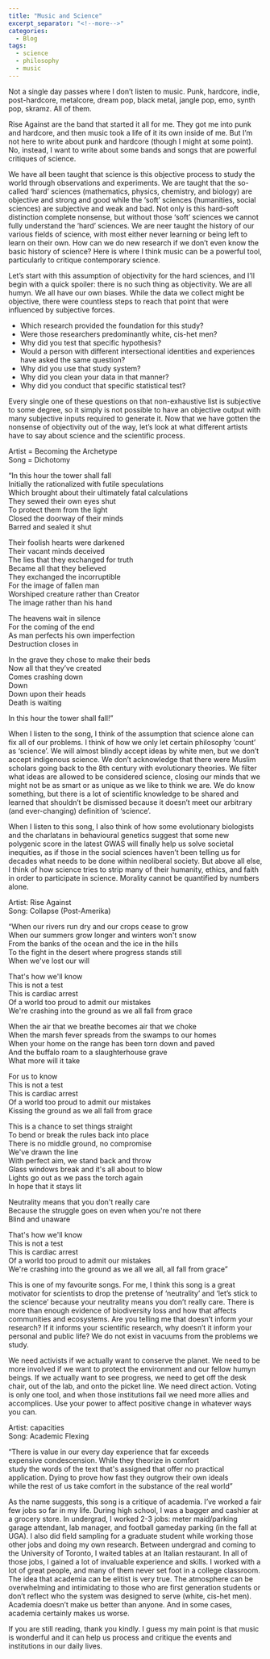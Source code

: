 ```yaml
---
title: "Music and Science"
excerpt_separator: "<!--more-->"
categories:
  - Blog
tags:
  - science
  - philosophy
  - music
---
```


Not a single day passes where I don’t listen to music. Punk, hardcore, indie, post-hardcore, metalcore, dream pop, black metal, jangle pop, emo, synth pop, skramz. All of them.

Rise Against are the band that started it all for me. They got me into punk and hardcore, and then music took a life of it its own inside of me. But I’m not here to write about punk and hardcore (though I might at some point). No, instead, I want to write about some bands and songs that are powerful critiques of science.

We have all been taught that science is this objective process to study the world through observations and experiments. We are taught that the so-called ‘hard’ sciences (mathematics, physics, chemistry, and biology) are objective and strong and good while the ‘soft’ sciences (humanities, social sciences) are subjective and weak and bad. Not only is this hard-soft distinction complete nonsense, but without those ‘soft’ sciences we cannot fully understand the ‘hard’ sciences. We are neer taught the history of our various fields of science, with most either never learning or being left to learn on their own. How can we do new research if we don’t even know the basic history of science? Here is where I think music can be a powerful tool, particularly to critique contemporary science.

Let’s start with this assumption of objectivity for the hard sciences, and I’ll begin with a quick spoiler: there is no such thing as objectivity. We are all humyn. We all have our own biases. While the data we collect might be objective, there were countless steps to reach that point that were influenced by subjective forces. 

- Which research provided the foundation for this study?
- Were those researchers predominantly white, cis-het men?
- Why did you test that specific hypothesis?
- Would a person with different intersectional identities and experiences have asked the same question?
- Why did you use that study system?
- Why did you clean your data in that manner?
- Why did you conduct that specific statistical test? 

Every single one of these questions on that non-exhaustive list is subjective to some degree, so it simply is not possible to have an objective output with many subjective inputs required to generate it. Now that we have gotten the nonsense of objectivity out of the way, let’s look at what different artists have to say about science and the scientific process.





Artist = Becoming the Archetype\
Song = Dichotomy

“In this hour the tower shall fall\
Initially the rationalized with futile speculations\
Which brought about their ultimately fatal calculations\
They sewed their own eyes shut\
To protect them from the light\
Closed the doorway of their minds\
Barred and sealed it shut

Their foolish hearts were darkened\
Their vacant minds deceived\
The lies that they exchanged for truth\
Became all that they believed\
They exchanged the incorruptible\
For the image of fallen man\
Worshiped creature rather than Creator\
The image rather than his hand

The heavens wait in silence\
For the coming of the end\
As man perfects his own imperfection\
Destruction closes in

In the grave they chose to make their beds\
Now all that they’ve created\
Comes crashing down\
Down\
Down upon their heads\
Death is waiting

In this hour the tower shall fall!”

When I listen to the song, I think of the assumption that science alone can fix all of our problems. I think of how we only let certain philosophy ‘count’ as ‘science’. We will almost blindly accept ideas by white men, but we don’t accept indigenous science. We don’t acknowledge that there were Muslim scholars going back to the 8th century with evolutionary theories. We filter what ideas are allowed to be considered science, closing our minds that we might not be as smart or as unique as we like to think we are. We do know something, but there is a lot of scientific knowledge to be shared and learned that shouldn’t be dismissed because it doesn’t meet our arbitrary (and ever-changing) definition of ‘science’.

When I listen to this song, I also think of how some evolutionary biologists and the charlatans in behavioural genetics suggest that some new polygenic score in the latest GWAS will finally help us solve societal inequities, as if those in the social sciences haven’t been telling us for decades what needs to be done within neoliberal society. But above all else, I think of how science tries to strip many of their humanity, ethics, and faith in order to participate in science. Morality cannot be quantified by numbers alone. 





Artist: Rise Against\
Song: Collapse (Post-Amerika)

“When our rivers run dry and our crops cease to grow\
When our summers grow longer and winters won't snow\
From the banks of the ocean and the ice in the hills\
To the fight in the desert where progress stands still\
When we've lost our will

That's how we'll know\
This is not a test\
This is cardiac arrest\
Of a world too proud to admit our mistakes\
We're crashing into the ground as we all fall from grace

When the air that we breathe becomes air that we choke\
When the marsh fever spreads from the swamps to our homes\
When your home on the range has been torn down and paved\
And the buffalo roam to a slaughterhouse grave\
What more will it take

For us to know\
This is not a test\
This is cardiac arrest\
Of a world too proud to admit our mistakes\
Kissing the ground as we all fall from grace

This is a chance to set things straight\
To bend or break the rules back into place\
There is no middle ground, no compromise\
We've drawn the line\
With perfect aim, we stand back and throw\
Glass windows break and it's all about to blow\
Lights go out as we pass the torch again\
In hope that it stays lit

Neutrality means that you don't really care\
Because the struggle goes on even when you're not there\
Blind and unaware

That's how we'll know\
This is not a test\
This is cardiac arrest\
Of a world too proud to admit our mistakes\
We're crashing into the ground as we all we all, all fall from grace”

This is one of my favourite songs. For me, I think this song is a great motivator for scientists to drop the pretense of ‘neutrality’ and ‘let’s stick to the science’ because your neutrality means you don’t really care. There is more than enough evidence of biodiversity loss and how that affects communities and ecosystems. Are you telling me that doesn’t inform your research? If it informs your scientific research, why doesn’t it inform your personal and public life? We do not exist in vacuums from the problems we study.

We need activists if we actually want to conserve the planet. We need to be more involved if we want to protect the environment and our fellow humyn beings. If we actually want to see progress, we need to get off the desk chair, out of the lab, and onto the picket line. We need direct action. Voting is only one tool, and when those institutions fail we need more allies and accomplices. Use your power to affect positive change in whatever ways you can.





Artist: capacities\
Song: Academic Flexing

“There is value in our every day experience that far exceeds\
expensive condescension. While they theorize in comfort\
study the words of the text that's assigned that offer no practical\
application. Dying to prove how fast they outgrow their own ideals\
while the rest of us take comfort in the substance of the real world”

As the name suggests, this song is a critique of academia. I’ve worked a fair few jobs so far in my life. During high school, I was a bagger and cashier at a grocery store. In undergrad, I worked 2-3 jobs: meter maid/parking garage attendant, lab manager, and football gameday parking (in the fall at UGA). I also did field sampling for a graduate student while working those other jobs and doing my own research. Between undergrad and coming to the University of Toronto, I waited tables at an Italian restaurant. In all of those jobs, I gained a lot of invaluable experience and skills. I worked with a lot of great people, and many of them never set foot in a college classroom. The idea that academia can be elitist is very true. The atmosphere can be overwhelming and intimidating to those who are first generation students or don’t reflect who the system was designed to serve (white, cis-het men). Academia doesn’t make us better than anyone. And in some cases, academia certainly makes us worse.

If you are still reading, thank you kindly. I guess my main point is that music is wonderful and it can help us process and critique the events and institutions in our daily lives.
